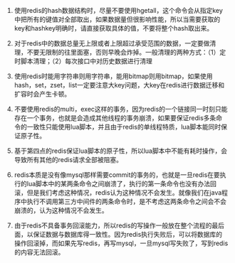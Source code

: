 1. 使用redis的hash数据结构时，尽量不要使用hgetall，这个命令会从指定key中把所有的键值对全部取出，如果数据量但很影响性能，所以当需要获取的key和hashkey明确时，请直接获取具体的值，不要将整个hash取出来。

2. 对于redis中的数据总量无上限或者上限超过承受范围的数据，一定要做清理，不要无限制的往里面塞，否则早晚会炸掉。一般清理的两种方式：（1）定时脚本清理；（2）每次接口中对历史数据进行清理


3. 使用redis时能用字符串则用字符串，能用bitmap则用bitmap，如果使用hash，set，zset，list一定要注意大key问题，大key在redis进行数据迁移和扩容时会产生卡顿。

4. 不要使用redis的multi，exec这样的事务，因为redis的一个链接同一时刻只能存在一个事务，也就是会造成其他线程的事务崩溃，如果要保证redis多条命令的一致性只能使用lua脚本，并且由于redis的单线程特质，lua脚本能同时保证原子性。

5. 基于第四点的redis保证lua脚本的原子性，所以lua脚本中不能有耗时操作，会导致所有其他的redis请求全部被阻塞。

6. redis本质是没有像mysql那样需要commit的事务的，也就是一旦redis在要执行的lua脚本中的某两条命令之间崩溃了，执行的第一条命令也没有办法回滚，但是我们考虑这种情况，redis认为这种情况不会发生。就像我们在java程序中执行不调用第三方中间件的两条命令时，是不考虑这两条命令之间会不会崩溃的，认为这种情况不会发生。

7. 由于redis不具备事务回滚能力，所以redis的写操作一般放在整个流程的最后面，以保证数据与数据库得一致性。因为redis执行失败后，可以将数据库的操作回滚掉，而如果先写redis，再写mysql，一旦mysql写失败了，写到redis的内容无法回滚。